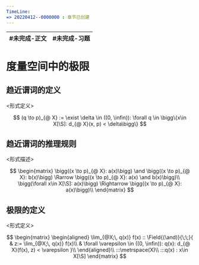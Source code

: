 ```yaml
---
TimeLine: 
=> 20220412--0000000 : 章节已创建
---
```

| #未完成-正文 | #未完成-习题 |
| ------------ | ------------ |

# 度量空间中的极限

## 趋近谓词的定义

\<形式定义\>

$$
(q \to p)_{@ X} := 
    \exist \delta \in ((0, \infin)): 
    \forall q \in \bigg\{x\in X[\S]: d_{@ X}(x, p) < \delta\bigg\}
$$

## 趋近谓词的推理规则

\<形式描述\>

$$
\begin{matrix}
\bigg((x \to p)_{@ X}: a(x)\bigg) 
\and
\bigg((x \to p)_{@ X}: b(x)\bigg) 
\Rarrow
\bigg((x \to p)_{@ X}: a(x) \and b(x)\bigg)\\
\bigg(\forall x\in X[\S]: a(x)\bigg)
\Rightarrow
\bigg((x \to p)_{@ X}: a(x)\bigg)\\
\end{matrix}
$$

## 极限的定义

\<形式定义\>

$$
\begin{matrix}
\begin{aligned}
\lim_{@X;\, q(x)} f(x) :: 
\Field{(\and)}{\;\;}{
    & z:= \lim_{@X;\, q(x)} f(x)\\
    & \forall \varepsilon \in ((0, \infin)): q(x): d_{@ X}(f(x), z) < \varepsilon
}\\
\end{aligned}\\
:::\metrspace(X)\\
:::q(x) : x\in X[\S]
\end{matrix}
$$

